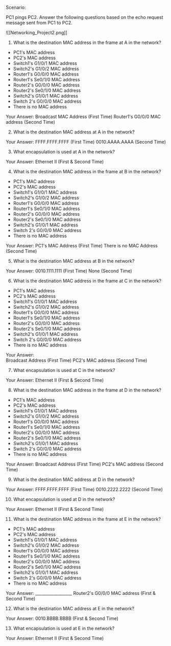 
Scenario:

PC1 pings PC2. Answer the following questions based on the echo request message sent from PC1 to PC2.

![[Networking_Project2.png]]

  

1) What is the destination MAC address in the frame at A in the network?

- PC1's MAC address
- PC2's MAC address
- Switch1's G1/0/1 MAC address
- Switch2's G1/0/2 MAC address
- Router1's G0/0/0 MAC address
- Router1's Se0/1/0 MAC address
- Router2's G0/0/0 MAC address
- Router2's Se0/1/0 MAC address
- Switch2's G1/0/1 MAC address
- Switch 2's G0/0/0 MAC address
- There is no MAC address

Your Answer: 
Broadcast MAC Address (First Time)
Router1's G0/0/0 MAC address (Second Time)

  

2) What is the destination MAC address at A in the network?

  Your Answer: 
  FFFF.FFFF.FFFF (First Time)
  0010.AAAA.AAAA (Second Time)


3) What encapsulation is used at A in the network?

Your Answer: 
Ethernet II (First & Second Time)


4) What is the destination MAC address in the frame at B in the network?

- PC1's MAC address
- PC2's MAC address
- Switch1's G1/0/1 MAC address
- Switch2's G1/0/2 MAC address
- Router1's G0/0/0 MAC address
- Router1's Se0/1/0 MAC address
- Router2's G0/0/0 MAC address
- Router2's Se0/1/0 MAC address
- Switch2's G1/0/1 MAC address
- Switch 2's G0/0/0 MAC address
- There is no MAC address

Your Answer: 
PC1's MAC Address (First Time)
There is no MAC Address (Second Time)
  

5) What is the destination MAC address at B in the network?

Your Answer: 
0010.1111.1111 (First Time)
None (Second Time)


6) What is the destination MAC address in the frame at C in the network?

- PC1's MAC address
- PC2's MAC address
- Switch1's G1/0/1 MAC address
- Switch2's G1/0/2 MAC address
- Router1's G0/0/0 MAC address
- Router1's Se0/1/0 MAC address
- Router2's G0/0/0 MAC address
- Router2's Se0/1/0 MAC address
- Switch2's G1/0/1 MAC address
- Switch 2's G0/0/0 MAC address
- There is no MAC address

Your Answer:   
Broadcast Address (First Time)
PC2's MAC address (Second Time)


7) What encapsulation is used at C in the network?

Your Answer: 
Ethernet II (First & Second Time)

  
8) What is the destination MAC address in the frame at D in the network?

- PC1's MAC address
- PC2's MAC address
- Switch1's G1/0/1 MAC address
- Switch2's G1/0/2 MAC address
- Router1's G0/0/0 MAC address
- Router1's Se0/1/0 MAC address
- Router2's G0/0/0 MAC address
- Router2's Se0/1/0 MAC address
- Switch2's G1/0/1 MAC address
- Switch 2's G0/0/0 MAC address
- There is no MAC address

Your Answer: 
Broadcast Address (First Time)
PC2's MAC address (Second Time)


9) What is the destination MAC address at D in the network?

Your Answer: 
FFFF.FFFF.FFFF (First Time)
0010.2222.2222 (Second Time)


10) What encapsulation is used at D in the network?

Your Answer: 
Ethernet II (First & Second Time)

  
11) What is the destination MAC address in the frame at E in the network?

- PC1's MAC address
- PC2's MAC address
- Switch1's G1/0/1 MAC address
- Switch2's G1/0/2 MAC address
- Router1's G0/0/0 MAC address
- Router1's Se0/1/0 MAC address
- Router2's G0/0/0 MAC address
- Router2's Se0/1/0 MAC address
- Switch2's G1/0/1 MAC address
- Switch 2's G0/0/0 MAC address
- There is no MAC address

Your Answer: __________________
Router2's G0/0/0 MAC address (First & Second Time)
  

12) What is the destination MAC address at E in the network?

Your Answer: 
0010.BBBB.BBBB (First & Second Time)


13) What encapsulation is used at E in the network?

  Your Answer:
  Ethernet II (First & Second Time)
